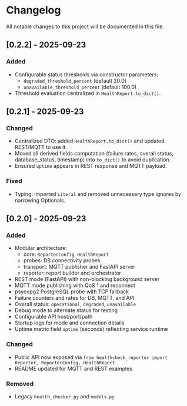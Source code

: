 # Changelog

All notable changes to this project will be documented in this file.

## [0.2.2] - 2025-09-23
### Added
- Configurable status thresholds via constructor parameters:
  - `degraded_threshold_percent` (default 20.0)
  - `unavailable_threshold_percent` (default 100.0)
- Threshold evaluation centralized in `HealthReport.to_dict()`.

## [0.2.1] - 2025-09-23
### Changed
- Centralized DTO: added `HealthReport.to_dict()` and updated REST/MQTT to use it.
- Moved all derived fields computation (failure rates, overall status, database_status, timestamp) into `to_dict()` to avoid duplication.
- Ensured `uptime` appears in REST response and MQTT payload.

### Fixed
- Typing: imported `Literal` and removed unnecessary type ignores by narrowing Optionals.

## [0.2.0] - 2025-09-23
### Added
- Modular architecture:
  - core: `ReporterConfig`, `HealthReport`
  - probes: DB connectivity probes
  - transport: MQTT publisher and FastAPI server
  - reporter: report builder and orchestrator
- REST mode (FastAPI) with non-blocking background server
- MQTT mode publishing with QoS 1 and reconnect
- psycopg2 PostgreSQL probe with TCP fallback
- Failure counters and rates for DB, MQTT, and API
- Overall status: `operational`, `degraded`, `unavailable`
- Debug mode to alternate status for testing
- Configurable API host/port/path
- Startup logs for mode and connection details
- Uptime metric field `uptime` (seconds) reflecting service runtime

### Changed
- Public API now exposed via `from healthcheck_reporter import Reporter, ReporterConfig, HealthReport`
- README updated for MQTT and REST examples

### Removed
- Legacy `health_checker.py` and `models.py`
